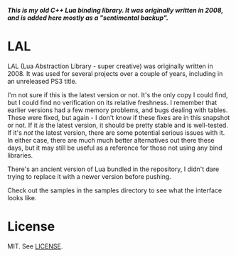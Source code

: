 ***This is my old C++ Lua binding library. It was originally written in 2008, and is added here mostly as a "sentimental backup".***

# LAL

LAL (Lua Abstraction Library - super creative) was originally written in 2008.
It was used for several projects over a couple of years, including in an unreleased PS3 title. 

I'm not sure if this is the latest version or not. It's the only copy I could find, but I could find no verification on its relative freshness. I remember that earlier versions had a few memory problems, and bugs dealing with tables. These were fixed, but again - I don't know if these fixes are in this snapshot or not. If it *is* the latest version, it should be pretty stable and is well-tested. If it's *not* the latest version, there are some potential serious issues with it. In either case, there are much much better alternatives out there these days, but it may still be useful as a reference for those not using any bind libraries.

There's an ancient version of Lua bundled in the repository, I didn't dare trying to replace it with a newer version before pushing.

Check out the samples in the samples directory to see what the interface looks like.

# License

MIT. See [LICENSE](LICENSE).
